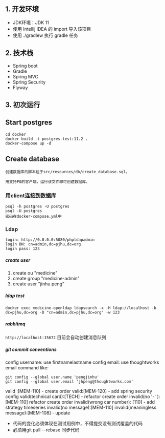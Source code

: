 ## 1. 开发环境

- JDK环境：JDK 11
- 使用 Intellij IDEA 的 import 导入该项目
- 使用 ./gradlew 执行 gradle 任务

## 2. 技术栈

- Spring boot
- Gradle
- Spring MVC
- Spring Security
- Flyway

## 3. 初次运行

## Start postgres
```$xslt
cd docker
docker build -t postgres-test:11.2 . 
docker-compose up -d
```

## Create database
```$xslt
创建数据库的脚本位于src/resources/db/create_database.sql。

用支持PG的客户端，运行该文件即可创建数据库。
```

### 用client连接到数据库

```
psql -h postgres -U postgres
psql -U postgres
密码在docker-compose.yml中
```

### Ldap
```$xslt
login: http://0.0.0.0:5080/phpldapadmin
login DN: cn=admin,dc=pjhu,dc=org
login pass: 123
```

##### create user
1. create ou "medicine"
2. create group "medicine-admin"
3. create user "jinhu peng"

##### ldap test
```$xslt
docker exec medicine-openldap ldapsearch -x -H ldap://localhost -b dc=pjhu,dc=org -D "cn=admin,dc=pjhu,dc=org" -w 123
```
<!--dn: cn=jinhu peng,cn=medicine-admin,ou=medicine,dc=pjhu,dc=org-->

##### rabbitmq
```http://localhost:15672```
目前会自动创建消息队列

##### git commit conventions
config username: use firstnamelastname
config email: use thoughtworks email
command like:
```
git config --global user.name 'pengjinhu'
git config --global user.email 'jhpeng@thoughtworks.com'
```

valid :[MEM-110] - create order
valid:[MEM-120] - add spring security config
valid(technical card)​:[TECH] - refactor create order
invalid(no '-' )​: [MEM-110] refactor create order
invalid(wrong car number)​: [110] - add strategy timeseries 
invalid(no message)​:[MEM-110] 
invalid(meaningless message)​:[MEM-108] - update

- 代码的变化必须体现在测试用例中，不得提交没有测试覆盖的代码
- 必须用git pull --rebase 同步代码
            
